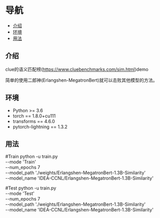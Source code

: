 # 导航
  - [介绍](#介绍)
  - [环境](#环境)
  - [用法](#用法)

## 介绍
clue的语义匹配榜(https://www.cluebenchmarks.com/sim.html)demo

简单的使用二郎神(Erlangshen-MegatronBert)就可以击败其他模型的方法。

## 环境
* Python >= 3.6
* torch == 1.8.0+cu111
* transforms == 4.6.0
* pytorch-lightning == 1.3.2

## 用法
#Train
python -u train.py \
    --mode 'Train' \
    --num_epochs 7 \
    --model_path './weights/Erlangshen-MegatronBert-1.3B-Similarity' \
    --model_name 'IDEA-CCNL/Erlangshen-MegatronBert-1.3B-Similarity'

#Test
python -u train.py \
    --mode 'Test' \
    --num_epochs 7 \
    --model_path './weights/Erlangshen-MegatronBert-1.3B-Similarity' \
    --model_name 'IDEA-CCNL/Erlangshen-MegatronBert-1.3B-Similarity'
